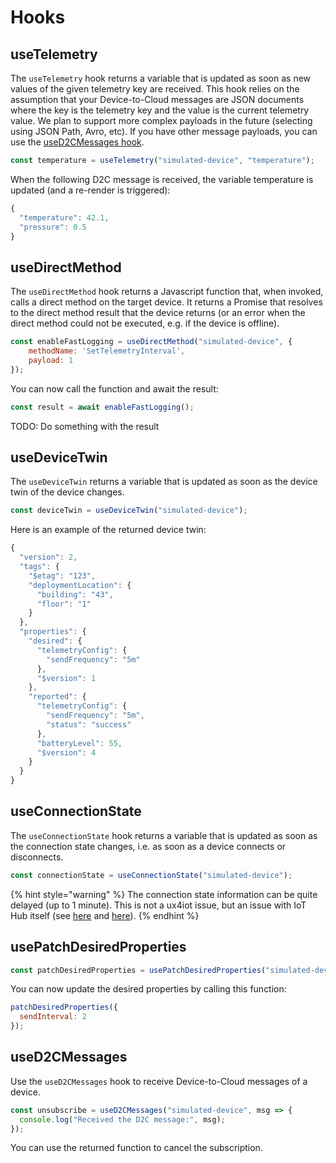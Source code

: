 # Hooks

## useTelemetry

The `useTelemetry` hook returns a variable that is updated as soon as new values of the given telemetry key are received. This hook relies on the assumption that your Device-to-Cloud messages are JSON documents where the key is the telemetry key and the value is the current telemetry value. We plan to support more complex payloads in the future \(selecting using JSON Path, Avro, etc\). If you have other message payloads, you can use the [useD2CMessages hook](hooks.md#used-2-cmessages).

```javascript
const temperature = useTelemetry("simulated-device", "temperature");
```

When the following D2C message is received, the variable temperature is updated \(and a re-render is triggered\):

```javascript
{
  "temperature": 42.1,
  "pressure": 0.5
}
```

## useDirectMethod

The `useDirectMethod` hook returns a Javascript function that, when invoked, calls a direct method on the target device. It returns a Promise that resolves to the direct method result that the device returns \(or an error when the direct method could not be executed, e.g. if the device is offline\).

```javascript
const enableFastLogging = useDirectMethod("simulated-device", {
    methodName: 'SetTelemetryInterval',
    payload: 1
});
```

You can now call the function and await the result:

```javascript
const result = await enableFastLogging();
```

TODO: Do something with the result

## useDeviceTwin

The `useDeviceTwin` returns a variable that is updated as soon as the device twin of the device changes.

```javascript
const deviceTwin = useDeviceTwin("simulated-device");
```

Here is an example of the returned device twin:

```javascript
{
  "version": 2,
  "tags": {
    "$etag": "123",
    "deploymentLocation": {
      "building": "43",
      "floor": "1"
    }
  },
  "properties": {
    "desired": {
      "telemetryConfig": {
        "sendFrequency": "5m"
      },
      "$version": 1
    },
    "reported": {
      "telemetryConfig": {
        "sendFrequency": "5m",
        "status": "success"
      },
      "batteryLevel": 55,
      "$version": 4
    }
  }
}
```

## useConnectionState

The `useConnectionState` hook returns a variable that is updated as soon as the connection state changes, i.e. as soon as a device connects or disconnects.

```javascript
const connectionState = useConnectionState("simulated-device");
```

{% hint style="warning" %}
The connection state information can be quite delayed \(up to 1 minute\). This is not a ux4iot issue, but an issue with IoT Hub itself \(see [here](https://docs.microsoft.com/en-us/azure/iot-hub/iot-hub-event-grid#limitations-for-device-connected-and-device-disconnected-events) and [here](https://docs.microsoft.com/en-us/answers/questions/434493/device-connection-state-events-delayed.html)\).
{% endhint %}

## usePatchDesiredProperties

```javascript
const patchDesiredProperties = usePatchDesiredProperties("simulated-device");
```

You can now update the desired properties by calling this function:

```javascript
patchDesiredProperties({
  sendInterval: 2
});
```

## useD2CMessages

Use the `useD2CMessages` hook to receive Device-to-Cloud messages of a device.

```javascript
const unsubscribe = useD2CMessages("simulated-device", msg => {
  console.log("Received the D2C message:", msg);
});
```

You can use the returned function to cancel the subscription.


